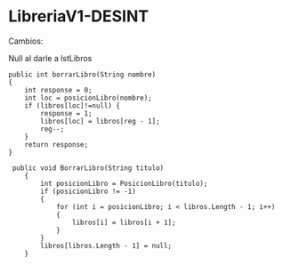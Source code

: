 # LibreriaV1-DESINT


Cambios:

Null al darle a lstLibros

    public int borrarLibro(String nombre)
    {
        int response = 0;
        int loc = posicionLibro(nombre);
        if (libros[loc]!=null) {
            response = 1;
            libros[loc] = libros[reg - 1];
            reg--;
        }
        return response;
    }
    
     public void BorrarLibro(String titulo)
        {
            int posicionLibro = PosicionLibro(titulo);
            if (posicionLibro != -1)
            {
                for (int i = posicionLibro; i < libros.Length - 1; i++)
                {
                    libros[i] = libros[i + 1];
                }
            }
            libros[libros.Length - 1] = null;
        }
